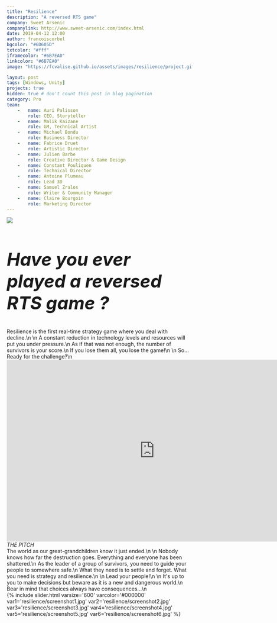 ```yaml
---
title: "Resilience"
description: "A reversed RTS game"
company: Sweet Arsenic
companylink: http://www.sweet-arsenic.com/index.html
date: 2019-04-12 12:00
author: francoiscorbel
bgcolor: "#6D605D"
txtcolor: "#fff"
iframecolor: "#6B7EA0"
linkcolor: "#6B7EA0"
image: "https://fcvalise.github.io/assets/images/resilience/project.gif"

layout: post
tags: [Windows, Unity]
projects: true
hidden: true # don't count this post in blog pagination
category: Pro
team:
    -   name: Auri Palisson
        role: CEO, Storyteller
    -   name: Malik Kaizane
        role: GM, Technical Artist
    -   name: Michael Bondu
        role: Business Director
    -   name: Fabrice Druet
        role: Artistic Director
    -   name: Julien Barbe
        role: Creative Director & Game Design
    -   name: Constant Pouliquen
        role: Technical Director
    -   name: Antoine Plumeau
        role: Lead 3D
    -   name: Samuel Zralos
        role: Writer & Community Manager
    -   name: Claire Bourgoin
        role: Marketing Director    
---
```

<a alt="http://www.sweet-arsenic.com/resilience.html" href="http://www.sweet-arsenic.com/resilience.html" target="_blank">
    <img src="{{ site.url }}/assets/images/resilience/banner.png">
</a>

<div class="text general-margin"><h2 style="font-size: 3rem;"><i>
Have you ever played a reversed RTS game ?
</i></h2></div>
<div class="text general-margin">
Resilience is the first real-time strategy game where you deal with decline.\n
\n
A constant reduction in technology levels and resources will put you under pressure.\n
As if that was not enough, the number of survivors is your score.\n
If you lose them all, you lose the game!\n
\n
So… Ready for the challenge?\n
</div>

<div class="video general-margin">
    <iframe width="800" height="492" src="https://www.youtube.com/embed/WHRpYE0jUiA?modestbranding=1&autohide=1&showinfo=0&controls=0&rel=0" frameborder="0" allowfullscreen></iframe>
</div>

<div class="text general-margin"><i>
THE PITCH
</i></div>
<div class="text general-margin">
The world as our great-grandchildren know it just ended.\n
\n
Nobody knows how far the destruction goes. Everything and everyone has been shattered.\n
As the leader of a group of survivors, you need to guide your people to somewhere safe.\n
What they need is to settle and forget. What you need is strategy and resilience.\n
\n
Lead your people!\n
\n
It's up to you to make decisions but beware as it is a new and dangerous world.\n
Bear in mind that choices always have consequences...\n
</div>

<div class="general-margin">
{% include slider.html varsize='600' varcolor='#000000' var1='resilience/screenshot1.jpg' var2='resilience/screenshot2.jpg' var3='resilience/screenshot3.jpg' var4='resilience/screenshot4.jpg' var5='resilience/screenshot5.jpg' var6='resilience/screenshot6.jpg' %}
</div>
